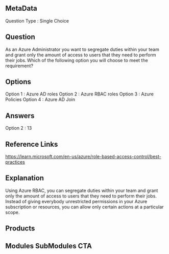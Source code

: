 ## MetaData
Question Type : Single Choice

## Question
As an Azure Administrator you want to segregate duties within your team and grant only the amount of access to users that they need to perform their jobs. Which of the following option you will choose to meet the requirement? 

## Options
Option 1 : Azure AD roles 
Option 2 : Azure RBAC roles
Option 3 : Azure Policies
Option 4 : Azure AD Join 

## Answers
Option 2 : 13

## Reference Links
https://learn.microsoft.com/en-us/azure/role-based-access-control/best-practices 

## Explanation
Using Azure RBAC, you can segregate duties within your team and grant only the amount of access to users that they need to perform their jobs. Instead of giving everybody unrestricted permissions in your Azure subscription or resources, you can allow only certain actions at a particular scope.  

## Products 

## Modules SubModules CTA 

